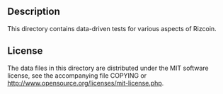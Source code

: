 Description
------------

This directory contains data-driven tests for various aspects of Rizcoin.

License
--------

The data files in this directory are distributed under the MIT software
license, see the accompanying file COPYING or
http://www.opensource.org/licenses/mit-license.php.

